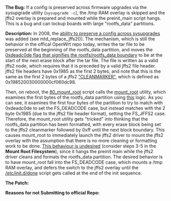 **The Bug:** If a config is preserved across firmware upgrades via the sysupgrade utility (`sysupgrade -c`), the /tmp RAM overlay is skipped and the jffs2 overlay is prepared and mounted while the preinit_main script hangs. This is a bug and can lockup boards with large "rootfs_data" partitions. 

**Description:** In 2008, the [ability to preserve a config across sysupgrades](https://github.com/bmork/OpenWrt/blob/master/package/system/mtd/src/jffs2.c) was added (see mtd_replace_jffs2()). The mechanism, which is still the behavior in the offical OpenWrt repo today, writes the tar file to be preserved at the beginning of the rootfs_data partition, and moves the [0xdeadc0de flag that signifies the rootfs/rootfs_data boundary](https://openwrt.org/docs/techref/filesystems) to be at the start of the next erase block after the tar file. The file is written as a valid jffs2 node, which requires that it is preceded by a valid jffs2 file header. jffs2 file headers have 0x1985 as the first 2 bytes, and note that this is the same as the first 2 bytes of a jffs2 ["CLEANMARKER"](https://github.com/m-labs/openwrt-milkymist/blob/master/package/mtd/src/jffs2.c), which is defined as 0x198520030000000cf060dc98.

Then, on reboot, the [80_mount_root](https://github.com/openwrt/openwrt/blob/master/package/base-files/files/lib/preinit/80_mount_root) script calls the [mount_root](https://git.openwrt.org/?p=project/fstools.git;a=blob;f=mount_root.c) utility, which examines the first bytes of the rootfs_data partition using [this](https://lxr.openwrt.org/source/fstools/libfstools/mtd.c) logic. As you can see, it examines the first four bytes of the partition to try to match with 0xdeadc0de to set the FS_DEADCODE case, but instead matches with the 2 byte 0x1985 (due to the jffs2 file header format), setting the FS_JFFS2 case. Therefore, the mount_root utility gets "tricked" into thinking that the rootfs_data partition has been formatted, with every erase block being set to the jffs2 cleanmarker followed by 0xff until the next block boundary. This causes mount_root to immediately launch the jffs2 driver to mount the jffs2 overlay with the assumption that there is no more cleaning or formatting work to be done. [This behaviour is undesired](https://openwrt.org/docs/techref/preinit_mount) (consider steps 3-5 in the **Mount Root Filesystem**), since it hangs the preinit main while the jffs2 driver cleans and formats the rootfs_data partition. The desired behavior is to have mount_root fall into the FS_DEADCODE case, which mounts a /tmp RAM overlay, and defers the switch to the jffs2 overlay until the [/etc/init.d/done](https://github.com/openwrt/openwrt/blob/master/package/base-files/files/etc/init.d/done) script gets called at the end of the init sequence.


**The Patch:** 

**Reasons for not Submitting to official Repo:** 
